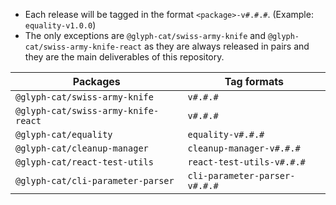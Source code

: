 * Each release will be tagged in the format `<package>-v#.#.#`. (Example: `equality-v1.0.0`)
* The only exceptions are `@glyph-cat/swiss-army-knife` and `@glyph-cat/swiss-army-knife-react` as they are always released in pairs and they are the main deliverables of this repository.

| Packages                            | Tag formats                   |
| ----------------------------------- | ----------------------------- |
| `@glyph-cat/swiss-army-knife`       | `v#.#.#`                      |
| `@glyph-cat/swiss-army-knife-react` | `v#.#.#`                      |
| `@glyph-cat/equality`               | `equality-v#.#.#`             |
| `@glyph-cat/cleanup-manager`        | `cleanup-manager-v#.#.#`      |
| `@glyph-cat/react-test-utils`       | `react-test-utils-v#.#.#`     |
| `@glyph-cat/cli-parameter-parser`   | `cli-parameter-parser-v#.#.#` |
